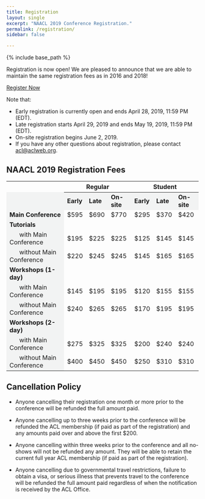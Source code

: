 ```yaml
---
title: Registration
layout: single
excerpt: "NAACL 2019 Conference Registration."
permalink: /registration/
sidebar: false

---
```

{% include base_path %}

<!-- {% include toc icon="gears" %} -->

Registration is now open! We are pleased to announce that we are able to maintain the same registration fees as in 2016 and 2018! 

<div class="text-center">
    <a href="https://aclweb.org/conference/naacl-hlt-2019-conference-registration/" target="_blank" class="btn btn--primary">Register Now</a>
</div>

Note that: 
- Early registration is currently open and ends April 28, 2019, 11:59 PM (EDT).<br/>
- Late registration starts April 29, 2019 and ends May 19, 2019, 11:59 PM (EDT).<br/>
- On-site registration begins June 2, 2019.
- If you have any other questions about registration, please contact [acl@aclweb.org](mailto:acl@aclweb.org).


## NAACL 2019 Registration Fees

<table style="font-size: medium;">
    <thead>
        <th style="border-bottom: 1px solid #F2F3F3;"></th>
        <th colspan="3">Regular</th>
        <th colspan="3">Student</th>
    </thead>
    <tbody>
        <tr>
            <td style="background-color: #F2F3F3; font-weight: bold;" width="30%"></td>
            <td style="background-color: #F2F3F3; font-weight: bold;">Early</td>
            <td style="background-color: #F2F3F3; font-weight: bold;">Late</td>
            <td style="background-color: #F2F3F3; font-weight: bold;">On-site</td>
            <td style="background-color: #F2F3F3; font-weight: bold;">Early</td>
            <td style="background-color: #F2F3F3; font-weight: bold;">Late</td>
            <td style="background-color: #F2F3F3; font-weight: bold;">On-site</td>
        </tr>
        <tr>
            <td style="background-color: #F2F3F3; font-weight: bold;">Main Conference</td>
            <td>$595</td>
            <td>$690</td>
            <td>$770</td>
            <td>$295</td>
            <td>$370</td>
            <td>$420</td>
        </tr>        
        <tr>
            <td style="background-color: #F2F3F3; font-weight: bold;">Tutorials</td>
            <td colspan="6"></td>
        </tr>        
        <tr>
            <td style="background-color: #F2F3F3;">&nbsp;&nbsp;&nbsp;&nbsp;&nbsp;&nbsp;with Main Conference</td>
            <td>$195</td>
            <td>$225</td>
            <td>$225</td>
            <td>$125</td>
            <td>$145</td>
            <td>$145</td>
        </tr>        
        <tr>
            <td style="background-color: #F2F3F3;">&nbsp;&nbsp;&nbsp;&nbsp;&nbsp;&nbsp;without Main Conference</td>
            <td>$220</td>
            <td>$245</td>
            <td>$245</td>
            <td>$145</td>
            <td>$165</td>
            <td>$165</td>
        </tr>
        <tr>
            <td style="background-color: #F2F3F3; font-weight: bold;">Workshops (1-day)</td>
            <td colspan="6"></td>
        </tr>  
        <tr>
            <td style="background-color: #F2F3F3;">&nbsp;&nbsp;&nbsp;&nbsp;&nbsp;&nbsp;with Main Conference</td>
            <td>$145</td>
            <td>$195</td>
            <td>$195</td>
            <td>$120</td>
            <td>$155</td>
            <td>$155</td>
        </tr>
        <tr>
            <td style="background-color: #F2F3F3;">&nbsp;&nbsp;&nbsp;&nbsp;&nbsp;&nbsp;without Main Conference</td>
            <td>$240</td>
            <td>$265</td>
            <td>$265</td>
            <td>$170</td>
            <td>$195</td>
            <td>$195</td>
        </tr>
        <tr>
            <td style="background-color: #F2F3F3; font-weight: bold;">Workshops (2-day)</td>
            <td colspan="6"></td>
        </tr>  
        <tr>
            <td style="background-color: #F2F3F3;">&nbsp;&nbsp;&nbsp;&nbsp;&nbsp;&nbsp;with Main Conference</td>
            <td>$275</td>
            <td>$325</td>
            <td>$325</td>
            <td>$200</td>
            <td>$240</td>
            <td>$240</td>
        </tr>
        <tr>
            <td style="background-color: #F2F3F3;">&nbsp;&nbsp;&nbsp;&nbsp;&nbsp;&nbsp;without Main Conference</td>
            <td>$400</td>
            <td>$450</td>
            <td>$450</td>
            <td>$250</td>
            <td>$310</td>
            <td>$310</td>
        </tr>
    </tbody>
</table>


## Cancellation Policy

- Anyone cancelling their registration one month or more prior to the conference will be refunded the full amount paid.

- Anyone cancelling up to three weeks prior to the conference will be refunded the ACL membership (if paid as part of the registration) and any amounts paid over and above the first $200.

- Anyone cancelling within three weeks prior to the conference and all no-shows will not be refunded any amount. They will be able to retain the current full year ACL membership (if paid as part of the registration).

- Anyone cancelling due to governmental travel restrictions, failure to obtain a visa, or serious illness that prevents travel to the conference will be refunded the full amount paid regardless of when the notification is received by the ACL Office.
